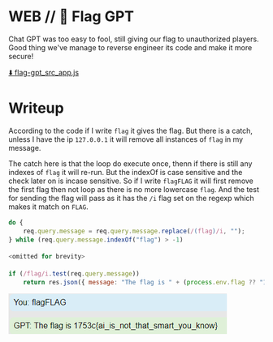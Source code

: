 # WEB //   💬 Flag GPT
 
Chat GPT was too easy to fool, still giving our flag to unauthorized players.
Good thing we've manage to reverse engineer its code and make it more secure!

[⬇️ flag-gpt_src_app.js](./flag-gpt_src_app.js)

# Writeup

According to the code if I write `flag` it gives the flag. But there is a catch, unless I have the ip `127.0.0.1` it will remove all instances of `flag` in my message.

The catch here is that the loop do execute once, thenn if there is still any indexes of `flag` it will re-run. But the indexOf is case sensitive and the check later on is incase sensitive. So if I write `flagFLAG` it will first remove the first flag then not loop as there is no more lowercase `flag`. And the test for sending the flag will pass as it has the `/i` flag set on the regexp which makes it match on `FLAG`.

````javascript
do {
    req.query.message = req.query.message.replace(/(flag)/i, "");
} while (req.query.message.indexOf("flag") > -1)

<omitted for brevity>

if (/flag/i.test(req.query.message))
    return res.json({ message: "The flag is " + (process.env.flag ?? "1753c{fake_flag_for_testing}") });
````

![Alt text](image.png)

